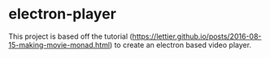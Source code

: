 # electron-player
This project is based off the tutorial (https://lettier.github.io/posts/2016-08-15-making-movie-monad.html) to create an electron based video player. 

